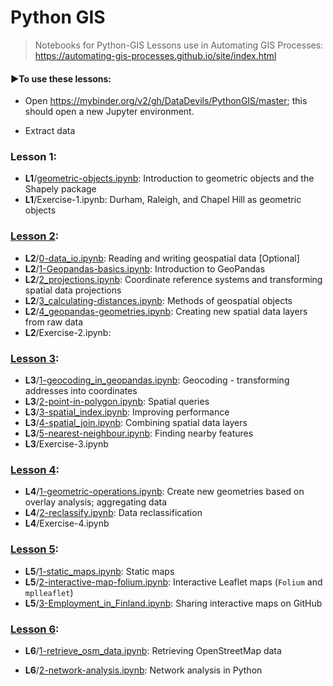 # Python GIS
> Notebooks for Python-GIS Lessons use in Automating GIS Processes: 
> https://automating-gis-processes.github.io/site/index.html

#### ►To use these lessons:

* Open https://mybinder.org/v2/gh/DataDevils/PythonGIS/master; this should open a new Jupyter environment. 

* Extract data

  

### Lesson 1:

* **L1**/[geometric-objects.ipynb](https://automating-gis-processes.github.io/site/notebooks/L1/geometric-objects.html): Introduction to geometric objects and the Shapely package
* **L1**/Exercise-1.ipynb: Durham, Raleigh, and Chapel Hill as geometric objects

### [Lesson 2](https://automating-gis-processes.github.io/site/lessons/L2/overview.html):

* **L2**/[0-data_io.ipynb](https://automating-gis-processes.github.io/site/notebooks/L2/data_io.html): Reading and writing geospatial data [Optional]
* **L2**/[1-Geopandas-basics.ipynb](https://automating-gis-processes.github.io/site/notebooks/L2/geopandas-basics.html#Introduction-to-Geopandas): Introduction to GeoPandas
* **L2**/[2_projections.ipynb](https://automating-gis-processes.github.io/site/notebooks/L2/projections.html): Coordinate reference systems and transforming spatial data projections
* **L2**/[3_calculating-distances.ipynb](https://automating-gis-processes.github.io/site/notebooks/L2/calculating-distances.html): Methods of geospatial objects
* **L2**/[4_geopandas-geometries.ipynb](https://automating-gis-processes.github.io/site/notebooks/L2/geopandas-geometries.html): Creating new spatial data layers from raw data
* **L2**/Exercise-2.ipynb: 

### [Lesson 3](https://automating-gis-processes.github.io/site/lessons/L3/overview.html):

* **L3**/[1-geocoding_in_geopandas.ipynb](https://automating-gis-processes.github.io/site/notebooks/L3/geocoding_in_geopandas.html#Geocoding-in-Geopandas): Geocoding - transforming addresses into coordinates
* **L3**/[2-point-in-polygon.ipynb](https://automating-gis-processes.github.io/site/notebooks/L3/point-in-polygon.html): Spatial queries
* **L3**/[3-spatial_index.ipynb](https://automating-gis-processes.github.io/site/notebooks/L3/spatial_index.html): Improving performance
* **L3**/[4-spatial_join.ipynb](https://automating-gis-processes.github.io/site/notebooks/L3/spatial-join.html): Combining spatial data layers
* **L3**/[5-nearest-neighbour.ipynb](https://automating-gis-processes.github.io/site/notebooks/L3/nearest-neighbour.html): Finding nearby features 
* **L3**/Exercise-3.ipynb

### [Lesson 4](https://automating-gis-processes.github.io/site/lessons/L4/overview.html):

* **L4**/[1-geometric-operations.ipynb](https://automating-gis-processes.github.io/site/notebooks/L4/geometric-operations.html#Geometric-operations): Create new geometries based on overlay analysis; aggregating data
* **L4**/[2-reclassify.ipynb](https://automating-gis-processes.github.io/site/notebooks/L4/reclassify.html#Data-reclassification): Data reclassification
* **L4**/Exercise-4.ipynb

### [Lesson 5](https://automating-gis-processes.github.io/site/lessons/L5/overview.html):

* **L5**/[1-static_maps.ipynb](https://automating-gis-processes.github.io/site/notebooks/L5/static_maps.html): Static maps
* **L5**/[2-interactive-map-folium.ipynb](https://automating-gis-processes.github.io/site/notebooks/L5/interactive-map-folium.html): Interactive Leaflet maps (`Folium` and `mplleaflet`)
* **L5**/[3-Employment_in_Finland.ipynb](https://automating-gis-processes.github.io/site/notebooks/L5/Employment_in_Finland.html): Sharing interactive maps on GitHub

### [Lesson 6](https://automating-gis-processes.github.io/site/lessons/L6/overview.html):

* **L6**/[1-retrieve_osm_data.ipynb](https://automating-gis-processes.github.io/site/notebooks/L6/retrieve_osm_data.html): Retrieving OpenStreetMap data

* **L6**/[2-network-analysis.ipynb](https://automating-gis-processes.github.io/site/notebooks/L6/network-analysis.html): Network analysis in Python